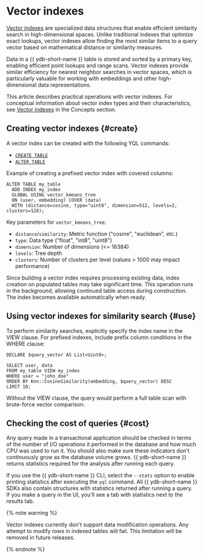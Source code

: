 # Vector indexes

[Vector indexes](https://en.wikipedia.org/wiki/Vector_database) are specialized data structures that enable efficient similarity search in high-dimensional spaces. Unlike traditional indexes that optimize exact lookups, vector indexes allow finding the most similar items to a query vector based on mathematical distance or similarity measures.

Data in a {{ ydb-short-name }} table is stored and sorted by a primary key, enabling efficient point lookups and range scans. Vector indexes provide similar efficiency for nearest neighbor searches in vector spaces, which is particularly valuable for working with embeddings and other high-dimensional data representations.

This article describes practical operations with vector indexes. For conceptual information about vector index types and their characteristics, see [Vector indexes](../concepts/vector_indexes.md) in the Concepts section.

## Creating vector indexes {#create}

A vector index can be created with the following YQL commands:
* [`CREATE TABLE`](../yql/reference/syntax/create_table/index.md)
* [`ALTER TABLE`](../yql/reference/syntax/alter_table/index.md)

Example of creating a prefixed vector index with covered columns:

```yql
ALTER TABLE my_table
  ADD INDEX my_index
  GLOBAL USING vector_kmeans_tree
  ON (user, embedding) COVER (data)
  WITH (distance=cosine, type="uint8", dimension=512, levels=2, clusters=128);
```

Key parameters for `vector_kmeans_tree`:
* `distance`/`similarity`: Metric function ("cosine", "euclidean", etc.)
* `type`: Data type ("float", "int8", "uint8")
* `dimension`: Number of dimensions (<= 16384)
* `levels`: Tree depth
* `clusters`: Number of clusters per level (values > 1000 may impact performance)

Since building a vector index requires processing existing data, index creation on populated tables may take significant time. This operation runs in the background, allowing continued table access during construction. The index becomes available automatically when ready.

## Using vector indexes for similarity search {#use}

To perform similarity searches, explicitly specify the index name in the VIEW clause. For prefixed indexes, include prefix column conditions in the WHERE clause:

```yql
DECLARE $query_vector AS List<Uint8>;

SELECT user, data
FROM my_table VIEW my_index
WHERE user = "john_doe"
ORDER BY Knn::CosineSimilarity(embedding, $query_vector) DESC
LIMIT 10;
```

Without the VIEW clause, the query would perform a full table scan with brute-force vector comparison.

## Checking the cost of queries {#cost}

Any query made in a transactional application should be checked in terms of the number of I/O operations it performed in the database and how much CPU was used to run it. You should also make sure these indicators don't continuously grow as the database volume grows. {{ ydb-short-name }} returns statistics required for the analysis after running each query.

If you use the {{ ydb-short-name }} CLI, select the `--stats` option to enable printing statistics after executing the `yql` command. All {{ ydb-short-name }} SDKs also contain structures with statistics returned after running a query. If you make a query in the UI, you'll see a tab with statistics next to the results tab.

{% note warning %}

Vector indexes currently don't support data modification operations. 
Any attempt to modify rows in indexed tables will fail. 
This limitation will be removed in future releases.

{% endnote %}
